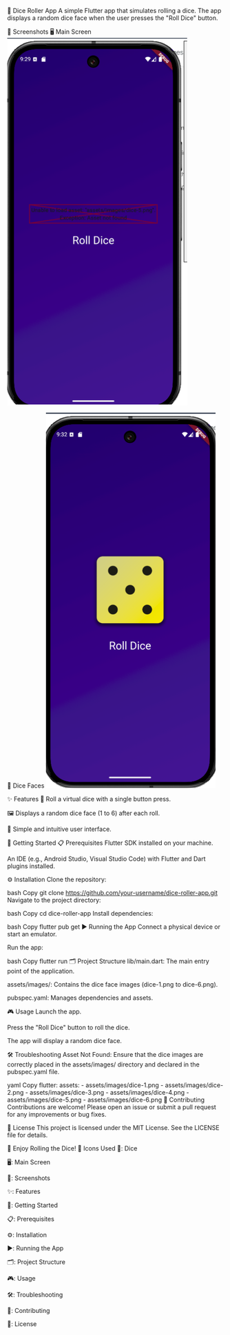 🎲 Dice Roller App
A simple Flutter app that simulates rolling a dice. The app displays a random dice face when the user presses the "Roll Dice" button.

📸 Screenshots
🖥️ Main Screen
![Main Screen](MainScrren.PNG)

🎲 Dice Faces
![Dice Faces](rolledDice.PNG)

✨ Features
🎲 Roll a virtual dice with a single button press.

🖼️ Displays a random dice face (1 to 6) after each roll.

🎨 Simple and intuitive user interface.

🚀 Getting Started
📋 Prerequisites
Flutter SDK installed on your machine.

An IDE (e.g., Android Studio, Visual Studio Code) with Flutter and Dart plugins installed.

⚙️ Installation
Clone the repository:

bash
Copy
git clone https://github.com/your-username/dice-roller-app.git
Navigate to the project directory:

bash
Copy
cd dice-roller-app
Install dependencies:

bash
Copy
flutter pub get
▶️ Running the App
Connect a physical device or start an emulator.

Run the app:

bash
Copy
flutter run
🗂️ Project Structure
lib/main.dart: The main entry point of the application.

assets/images/: Contains the dice face images (dice-1.png to dice-6.png).

pubspec.yaml: Manages dependencies and assets.

🎮 Usage
Launch the app.

Press the "Roll Dice" button to roll the dice.

The app will display a random dice face.

🛠️ Troubleshooting
Asset Not Found: Ensure that the dice images are correctly placed in the assets/images/ directory and declared in the pubspec.yaml file.

yaml
Copy
flutter:
  assets:
    - assets/images/dice-1.png
    - assets/images/dice-2.png
    - assets/images/dice-3.png
    - assets/images/dice-4.png
    - assets/images/dice-5.png
    - assets/images/dice-6.png
🤝 Contributing
Contributions are welcome! Please open an issue or submit a pull request for any improvements or bug fixes.

📜 License
This project is licensed under the MIT License. See the LICENSE file for details.

🎉 Enjoy Rolling the Dice! 🎉
Icons Used
🎲: Dice

🖥️: Main Screen

📸: Screenshots

✨: Features

🚀: Getting Started

📋: Prerequisites

⚙️: Installation

▶️: Running the App

🗂️: Project Structure

🎮: Usage

🛠️: Troubleshooting

🤝: Contributing

📜: License